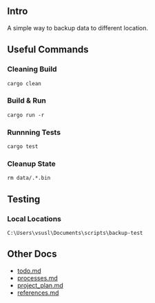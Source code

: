 ## Intro

A simple way to backup data to different location.

## Useful Commands

### Cleaning Build

```
cargo clean
```

### Build & Run

```
cargo run -r
```

### Runnning Tests

```
cargo test
```

### Cleanup State

```
rm data/.*.bin
```

## Testing

### Local Locations

```
C:\Users\vsusl\Documents\scripts\backup-test
```

## Other Docs

* [todo.md](docs/todo.md)
* [processes.md](docs/processes.md)
* [project_plan.md](docs/project_plan.md)
* [references.md](docs/references.md)
